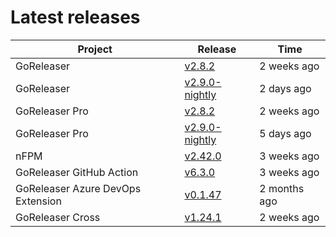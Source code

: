 # Latest releases

| Project                           | Release                                                                                         | Time        |
| --------------------------------- | ----------------------------------------------------------------------------------------------- | ----------- |
| GoReleaser | [v2.8.2](https://github.com/goreleaser/goreleaser/releases/tag/v2.8.2) | 2 weeks ago |
| GoReleaser | [v2.9.0-nightly](https://github.com/goreleaser/goreleaser/releases/tag/nightly) | 2 days ago |
| GoReleaser Pro | [v2.8.2](https://github.com/goreleaser/goreleaser-pro/releases/tag/v2.8.2) | 2 weeks ago |
| GoReleaser Pro | [v2.9.0-nightly](https://github.com/goreleaser/goreleaser-pro/releases/tag/nightly) | 5 days ago |
| nFPM | [v2.42.0](https://github.com/goreleaser/nfpm/releases/tag/v2.42.0) | 3 weeks ago |
| GoReleaser GitHub Action | [v6.3.0](https://github.com/goreleaser/goreleaser-action/releases/tag/v6.3.0) | 3 weeks ago |
| GoReleaser Azure DevOps Extension | [v0.1.47](https://github.com/goreleaser/goreleaser-azure-devops-extension/releases/tag/v0.1.47) | 2 months ago |
| GoReleaser Cross | [v1.24.1](https://github.com/goreleaser/goreleaser-cross/releases/tag/v1.24.1) | 2 weeks ago |
